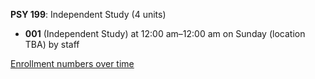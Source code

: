 **PSY 199**: Independent Study (4 units)

- **001** (Independent Study) at 12:00 am–12:00 am on Sunday (location TBA) by staff

[Enrollment numbers over time](./PSY199.tsv)
